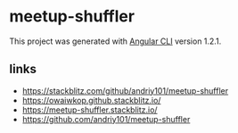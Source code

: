 # meetup-shuffler

This project was generated with [Angular CLI](https://github.com/angular/angular-cli) version 1.2.1.

## links
* https://stackblitz.com/github/andriy101/meetup-shuffler
* https://owaiwkop.github.stackblitz.io/
* https://meetup-shuffler.stackblitz.io/
* https://github.com/andriy101/meetup-shuffler
